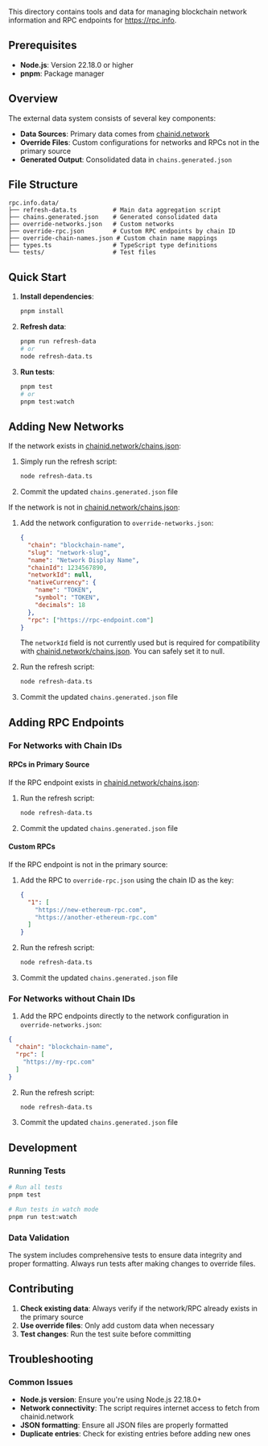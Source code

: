 This directory contains tools and data for managing blockchain network information and RPC endpoints for https://rpc.info. 

## Prerequisites

- **Node.js**: Version 22.18.0 or higher
- **pnpm**: Package manager 

## Overview

The external data system consists of several key components:

- **Data Sources**: Primary data comes from [chainid.network](https://chainid.network/chains.json)
- **Override Files**: Custom configurations for networks and RPCs not in the primary source
- **Generated Output**: Consolidated data in `chains.generated.json`

## File Structure

```
rpc.info.data/
├── refresh-data.ts          # Main data aggregation script
├── chains.generated.json    # Generated consolidated data
├── override-networks.json   # Custom networks
├── override-rpc.json        # Custom RPC endpoints by chain ID
├── override-chain-names.json # Custom chain name mappings
├── types.ts                 # TypeScript type definitions
└── tests/                   # Test files
```

## Quick Start

1. **Install dependencies**:
   ```bash
   pnpm install
   ```

2. **Refresh data**:
   ```bash
   pnpm run refresh-data
   # or
   node refresh-data.ts
   ```

3. **Run tests**:
   ```bash
   pnpm test
   # or
   pnpm test:watch
   ```

## Adding New Networks

If the network exists in [chainid.network/chains.json](https://chainid.network/chains.json):

1. Simply run the refresh script:
   ```bash
   node refresh-data.ts
   ```

2. Commit the updated `chains.generated.json` file

If the network is not in [chainid.network/chains.json](https://chainid.network/chains.json):

1. Add the network configuration to `override-networks.json`:
   ```json
   {
     "chain": "blockchain-name",
     "slug": "network-slug",
     "name": "Network Display Name",
     "chainId": 1234567890,
     "networkId": null,
     "nativeCurrency": {
       "name": "TOKEN",
       "symbol": "TOKEN",
       "decimals": 18
     },
     "rpc": ["https://rpc-endpoint.com"]
   }
   ```
   The `networkId` field is not currently used but is required for compatibility with [chainid.network/chains.json](https://chainid.network/chains.json). You can safely set it to null.

2. Run the refresh script:
   ```bash
   node refresh-data.ts
   ```

3. Commit the updated `chains.generated.json` file

## Adding RPC Endpoints

### For Networks with Chain IDs

#### RPCs in Primary Source
If the RPC endpoint exists in [chainid.network/chains.json](https://chainid.network/chains.json):

1. Run the refresh script:
   ```bash
   node refresh-data.ts
   ```

2. Commit the updated `chains.generated.json` file

#### Custom RPCs
If the RPC endpoint is not in the primary source:

1. Add the RPC to `override-rpc.json` using the chain ID as the key:
   ```json
   {
     "1": [
       "https://new-ethereum-rpc.com",
       "https://another-ethereum-rpc.com"
     ]
   }
   ```

2. Run the refresh script:
   ```bash
   node refresh-data.ts
   ```

3. Commit the updated `chains.generated.json` file

### For Networks without Chain IDs

1. Add the RPC endpoints directly to the network configuration in `override-networks.json`:

```json
{
  "chain": "blockchain-name",
  "rpc": [
    "https://my-rpc.com"
  ]
}
```

2. Run the refresh script:
   ```bash
   node refresh-data.ts
   ```

3. Commit the updated `chains.generated.json` file

## Development

### Running Tests
```bash
# Run all tests
pnpm test

# Run tests in watch mode
pnpm run test:watch
```

### Data Validation
The system includes comprehensive tests to ensure data integrity and proper formatting. Always run tests after making changes to override files.

## Contributing

1. **Check existing data**: Always verify if the network/RPC already exists in the primary source
2. **Use override files**: Only add custom data when necessary
3. **Test changes**: Run the test suite before committing

## Troubleshooting

### Common Issues

- **Node.js version**: Ensure you're using Node.js 22.18.0+
- **Network connectivity**: The script requires internet access to fetch from chainid.network
- **JSON formatting**: Ensure all JSON files are properly formatted
- **Duplicate entries**: Check for existing entries before adding new ones

